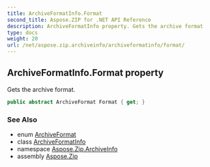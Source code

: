 ```yaml
---
title: ArchiveFormatInfo.Format
second_title: Aspose.ZIP for .NET API Reference
description: ArchiveFormatInfo property. Gets the archive format
type: docs
weight: 20
url: /net/aspose.zip.archiveinfo/archiveformatinfo/format/
---
```

## ArchiveFormatInfo.Format property

Gets the archive format.

```csharp
public abstract ArchiveFormat Format { get; }
```

### See Also

* enum [ArchiveFormat](../../archiveformat/)
* class [ArchiveFormatInfo](../)
* namespace [Aspose.Zip.ArchiveInfo](../../archiveformatinfo/)
* assembly [Aspose.Zip](../../../)


